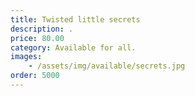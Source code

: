 ```yaml
---
title: Twisted little secrets
description: .
price: 80.00
category: Available for all.
images: 
    - /assets/img/available/secrets.jpg
order: 5000
---
```

